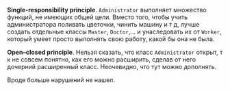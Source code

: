 **Single-responsibility principle**. ```Administrator``` выполняет множество функций, не имеющих общей цели. Вместо того, чтобы учить администратора поливать цветочки, чинить машину и т д, лучше создать отдельные классы ```Master```, ```Doctor```,... и унаследовать их от ```Worker```, который умеет просто выполнять свою работу, какой бы она не была.

**Open–closed principle**. Нельзя сказать, что класс ```Administrator``` открыт, т к не совсем понятно, как его можно расширить, сделав от него дочерний расширенный класс. Неочевидно, что тут можно дополнять.

Вроде больше нарушений не нашел.
